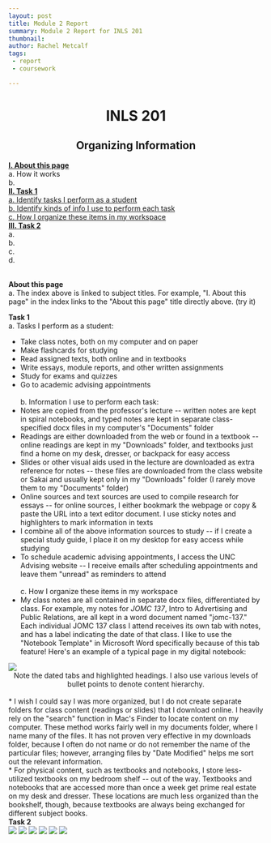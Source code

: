 ```yaml
---
layout: post
title: Module 2 Report
summary: Module 2 Report for INLS 201
thumbnail: 
author:	Rachel Metcalf
tags:
 - report
 - coursework

---
```

# <center>INLS 201</center>
## <center>Organizing Information</center>

<strong><a href="#section1">I. About this page</a></strong><br>
  a. How it works <br>
  b. <br>
<strong><a href="#section2">II. Task 1</a></strong><br>
  <a href="#section2.1">a. Identify tasks I perform as a student</a><br>
  <a href="#section2.2">b. Identify kinds of info I use to perform each task</a><br>
  <a href="#section2.3">c. How I organize these items in my workspace</a><br>
<strong><a href="#section3">III. Task 2</a></strong><br>
  a. <br>
  b. <br>
  c. <br>
  d. <br>
<br>

<strong><a name="section1">About this page</a></strong><br>
a. The index above is linked to subject titles. For example, "I. About this page" in the index links to the "About this page" title directly above. (try it)

<strong><a name="section2">Task 1</a></strong><br>
<a name="section2.1">a. Tasks I perform as a student:</a><br>
* Take class notes, both on my computer and on paper <br>
* Make flashcards for studying <br>
* Read assigned texts, both online and in textbooks <br>
* Write essays, module reports, and other written assignments <br>
* Study for exams and quizzes <br>
* Go to academic advising appointments <br><br>
<a name="section2.2">b. Information I use to perform each task:</a><br>
* Notes are copied from the professor's lecture -- written notes are kept in spiral notebooks, and typed notes are kept in separate class-specified docx files in my computer's "Documents" folder <br>
* Readings are either downloaded from the web or found in a textbook -- online readings are kept in my "Downloads" folder, and textbooks just find a home on my desk, dresser, or backpack for easy access
* Slides or other visual aids used in the lecture are downloaded as extra reference for notes -- these files are downloaded from the class website or Sakai and usually kept only in my "Downloads" folder (I rarely move them to my "Documents" folder) <br>
* Online sources and text sources are used to compile research for essays -- for online sources, I either bookmark the webpage or copy & paste the URL into a text editor document. I use sticky notes and highlighters to mark information in texts <br>
* I combine all of the above information sources to study -- if I create a special study guide, I place it on my desktop for easy access while studying <br>
* To schedule academic advising appointments, I access the UNC Advising website -- I receive emails after scheduling appointments and leave them "unread" as reminders to attend <br><br>
<a name="section2.3">c. How I organize these items in my workspace</a><br>
* My class notes are all contained in separate docx files, differentiated by class. For example, my notes for <em>JOMC 137</em>, Intro to Advertising and Public Relations, are all kept in a word document named "jomc-137." Each individual JOMC 137 class I attend receives its own tab with notes, and has a label indicating the date of that class. I like to use the "Notebook Template" in Microsoft Word specifically because of this tab feature! Here's an example of a typical page in my digital notebook: <br>
<image src="https://cloud.githubusercontent.com/assets/13002608/9922905/208ee426-5cbc-11e5-965c-6a470a223ad2.png" />
<center>Note the dated tabs and highlighted headings. I also use various levels of bullet points to denote content hierarchy.</center><br>
* I wish I could say I was more organized, but I do not create separate folders for class content (readings or slides) that I download online. I heavily rely on the "search" function in Mac's Finder to locate content on my computer. These method works fairly well in my documents folder, where I name many of the files. It has not proven very effective in my downloads folder, because I often do not name or do not remember the name of the particular files; however, arranging files by "Date Modified" helps me sort out the relevant information.<br>
* For physical content, such as textbooks and notebooks, I store less-utilized textbooks on my bedroom shelf -- out of the way. Textbooks and notebooks that are accessed more than once a week get prime real estate on my desk and dresser. These locations are much less organized than the bookshelf, though, because textbooks are always being exchanged for different subject books.<br>
<strong><a name="section3">Task 2</a></strong><br>
<image src="https://cloud.githubusercontent.com/assets/13002608/9922905/208ee426-5cbc-11e5-965c-6a470a223ad2.png" />
<image src="https://cloud.githubusercontent.com/assets/13002608/9922907/2236c9ba-5cbc-11e5-825f-c1bef8e7de50.png" />
<image src="https://cloud.githubusercontent.com/assets/13002608/9922909/242a2898-5cbc-11e5-8a5f-5db90823446d.png" />
<image src="https://cloud.githubusercontent.com/assets/13002608/9922910/2725b7b0-5cbc-11e5-91e2-5d340e7b6319.png" />
<image src="https://cloud.githubusercontent.com/assets/13002608/9922911/2c609a7e-5cbc-11e5-8dab-2e941a9f06ca.png" />
<image src="https://cloud.githubusercontent.com/assets/13002608/9923765/ca645792-5cc6-11e5-8704-2e806468f8d4.jpg" />
